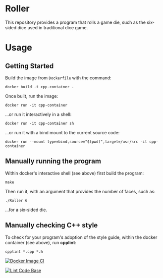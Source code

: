 # Roller

This repository provides a program that rolls a game die, such as the
six-sided dice used in traditional dice game.

# Usage

## Getting Started

Build the image from `Dockerfile` with the command:

`docker build -t cpp-container .`

Once built, run the image:

`docker run -it cpp-container`

...or run it interactively in a shell:

`docker run -it cpp-container sh`

...or run it with a bind mount to the current source code:

`docker run --mount type=bind,source="$(pwd)",target=/usr/src -it cpp-container`

## Manually running the program

Within docker's interactive shell (see above) first build the program:

`make`

Then run it, with an argument that provides the number of faces, such as:

`./Roller 6`

...for a six-sided die.

## Manually checking C++ style

To check for your program's adoption of the style guide, within the docker
container (see above), run **cpplint**:

`cpplint *.cpp *.h`

[![Docker Image CI](https://github.com/priyankavrao97/Roller/actions/workflows/docker-image.yml/badge.svg)](https://github.com/priyankavrao97/Roller/actions/workflows/docker-image.yml)

[![Lint Code Base](https://github.com/priyankavrao97/Roller/actions/workflows/super-lint.yml/badge.svg)](https://github.com/priyankavrao97/Roller/actions/workflows/super-lint.yml)
